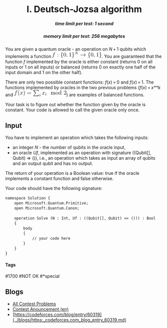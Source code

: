 <h1 style='text-align: center;'> I. Deutsch-Jozsa algorithm</h1>

<h5 style='text-align: center;'>time limit per test: 1 second</h5>
<h5 style='text-align: center;'>memory limit per test: 256 megabytes</h5>

You are given a quantum oracle - an operation on *N* + 1 qubits which implements a function ![](images/ca923da5e61e139eb5596a3b9e34cc7ef42d1433.png). You are guaranteed that the function *f* implemented by the oracle is either constant (returns 0 on all inputs or 1 on all inputs) or balanced (returns 0 on exactly one half of the input domain and 1 on the other half).

There are only two possible constant functions: *f*(*x*) = 0 and *f*(*x*) = 1. The functions implemented by oracles in the two previous problems (*f*(*x*) = *x**k* and ![](images/601fd91df91c2fbae106d1ddc30f35b042b484e0.png)) are examples of balanced functions.

Your task is to figure out whether the function given by the oracle is constant. Your code is allowed to call the given oracle only once.

## Input

You have to implement an operation which takes the following inputs:

* an integer *N* - the number of qubits in the oracle input,
* an oracle *Uf*, implemented as an operation with signature ((Qubit[], Qubit) => ()), i.e., an operation which takes as input an array of qubits and an output qubit and has no output.

The return of your operation is a Boolean value: true if the oracle implements a constant function and false otherwise.

Your code should have the following signature:


```text
namespace Solution {  
    open Microsoft.Quantum.Primitive;  
    open Microsoft.Quantum.Canon;  
  
    operation Solve (N : Int, Uf : ((Qubit[], Qubit) => ())) : Bool  
    {  
        body  
        {  
            // your code here  
        }  
    }  
}
```


#### Tags 

#1700 #NOT OK #*special 

## Blogs
- [All Contest Problems](../Microsoft_Q_Coding_Contest_-_Summer_2018_-_Warmup.md)
- [Contest Anouncement (en)](../blogs/Contest_Anouncement_(en).md)
- [https://codeforces.com/blog/entry/60319](../blogs/https:_codeforces.com_blog_entry_60319.md)
